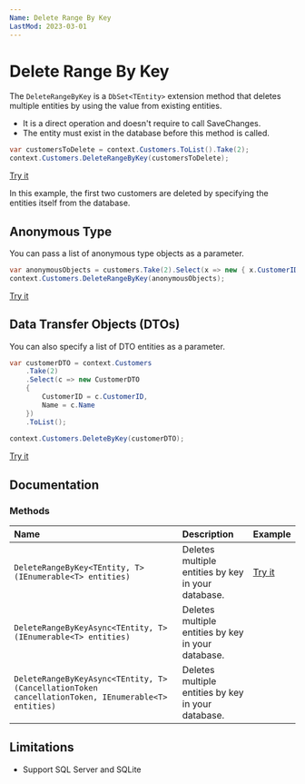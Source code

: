 ```yaml
---
Name: Delete Range By Key
LastMod: 2023-03-01
---
```


# Delete Range By Key

The `DeleteRangeByKey` is a `DbSet<TEntity>` extension method that deletes multiple entities by using the value from existing entities. 

 - It is a direct operation and doesn't require to call SaveChanges.
 - The entity must exist in the database before this method is called.
 
```csharp
var customersToDelete = context.Customers.ToList().Take(2);
context.Customers.DeleteRangeByKey(customersToDelete);
```
 
[Try it](https://dotnetfiddle.net/ONTPIs)
 
In this example, the first two customers are deleted by specifying the entities itself from the database. 

## Anonymous Type

You can pass a list of anonymous type objects as a parameter. 

```csharp
var anonymousObjects = customers.Take(2).Select(x => new { x.CustomerID });
context.Customers.DeleteRangeByKey(anonymousObjects);
```

[Try it](https://dotnetfiddle.net/iB6UXD)

## Data Transfer Objects (DTOs)

You can also specify a list of DTO entities as a parameter.

```csharp
var customerDTO = context.Customers
    .Take(2)
    .Select(c => new CustomerDTO
    {
        CustomerID = c.CustomerID,
        Name = c.Name
    })
    .ToList();
			
context.Customers.DeleteByKey(customerDTO);
```

[Try it](https://dotnetfiddle.net/MXY1oW)

## Documentation

### Methods

| Name | Description | Example |
| :--- | :---------- | :------ |
| `DeleteRangeByKey<TEntity, T>(IEnumerable<T> entities)` | Deletes multiple entities by key in your database. | [Try it](https://dotnetfiddle.net/ONTPIs) |
| `DeleteRangeByKeyAsync<TEntity, T>(IEnumerable<T> entities)` | Deletes multiple entities by key in your database.  | |
| `DeleteRangeByKeyAsync<TEntity, T>(CancellationToken cancellationToken, IEnumerable<T> entities)` | Deletes multiple entities by key in your database. | |

## Limitations

- Support SQL Server and SQLite